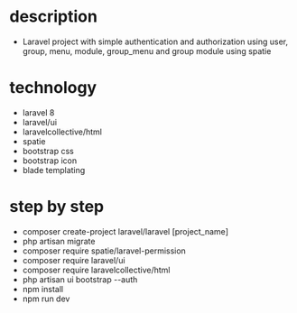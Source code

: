 # description
- Laravel project with simple authentication and authorization using user, group, menu, module, group_menu and group module using spatie

# technology
- laravel 8
- laravel/ui
- laravelcollective/html
- spatie
- bootstrap css
- bootstrap icon
- blade templating

# step by step
- composer create-project laravel/laravel [project_name]
- php artisan migrate
- composer require spatie/laravel-permission
- composer require laravel/ui
- composer require laravelcollective/html
- php artisan ui bootstrap --auth
- npm install
- npm run dev




